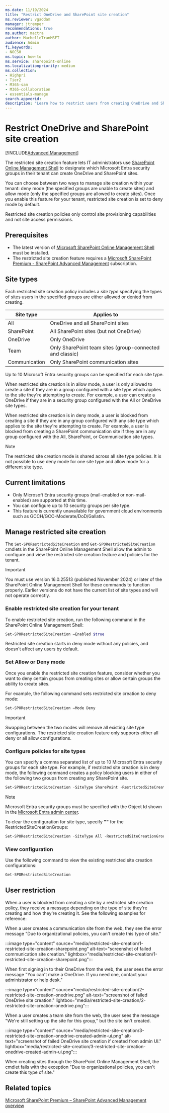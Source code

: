 ```yaml
---
ms.date: 11/19/2024
title: "Restrict OneDrive and SharePoint site creation"
ms.reviewer: vgaddam
manager: jtremper
recommendations: true 
ms.author: mactra
author: MachelleTranMSFT
audience: Admin
f1.keywords: 
- NOCSH 
ms.topic: how-to
ms.service: sharepoint-online
ms.localizationpriority: medium
ms.collection: 
- Highpri
- Tier2
- M365-sam
- M365-collaboration
- essentials-manage
search.appverid:
description: "Learn how to restrict users from creating OneDrive and SharePoint sites using restricted site creation."
---
```


# Restrict OneDrive and SharePoint site creation

[!INCLUDE[Advanced Management](includes/advanced-management.md)]

The restricted site creation feature lets IT administrators use [SharePoint Online Management Shell](/powershell/sharepoint/sharepoint-online/introduction-sharepoint-online-management-shell#getting-started-with-sharepoint-online-powershell) to designate which Microsoft Entra security groups in their tenant can create OneDrive and SharePoint sites.

You can choose between two ways to manage site creation within your tenant: deny mode (the specified groups are unable to create sites) and allow mode (only the specified groups are allowed to create sites). Once you enable this feature for your tenant, restricted site creation is set to deny mode by default.

Restricted site creation policies only control site provisioning capabilities and not site access permissions.

## Prerequisites

- The latest version of [Microsoft SharePoint Online Management Shell](https://www.microsoft.com/download/details.aspx?id=35588) must be installed.
- The restricted site creation feature requires a [Microsoft SharePoint Premium - SharePoint Advanced Management](advanced-management.md) subscription.

## Site types

Each restricted site creation policy includes a *site type* specifying the types of sites users in the specified groups are either allowed or denied from creating.

|Site type|Applies to|
|---|---|
|All|OneDrive and all SharePoint sites|
|SharePoint|All SharePoint sites (but not OneDrive)|
|OneDrive|Only OneDrive|
|Team|Only SharePoint team sites (group-connected and classic)|
|Communication|Only SharePoint communication sites|

Up to 10 Microsoft Entra security groups can be specified for each site type.

When restricted site creation is in allow mode, a user is only allowed to create a site if they are in a group configured with a site type which applies to the site they're attempting to create. For example, a user can create a OneDrive if they are in a security group configured with the All or OneDrive site types.

When restricted site creation is in deny mode, a user is blocked from creating a site if they are in any group configured with any site type which applies to the site they're attempting to create. For example, a user is blocked from creating a SharePoint communication site if they are in any group configured with the All, SharePoint, or Communication site types.

> [!NOTE]
> The restricted site creation mode is shared across all site type policies. It is not possible to use deny mode for one site type and allow mode for a different site type.

## Current limitations

- Only Microsoft Entra security groups (mail-enabled or non-mail-enabled) are supported at this time.
- You can configure up to 10 security groups per site type.
- This feature is currently unavailable for government cloud environments such as GCCH/GCC-Moderate/DoD/Gallatin.

## Manage restricted site creation

The `Set-SPORestrictedSiteCreation` and `Get-SPORestrictedSiteCreation` cmdlets in the SharePoint Online Management Shell allow the admin to configure and view the restricted site creation feature and policies for the tenant.

> [!IMPORTANT]
> You must use version 16.0.25513 (published November 2024) or later of the SharePoint Online Management Shell for these commands to function properly. Earlier versions do not have the current list of site types and will not operate correctly.

### Enable restricted site creation for your tenant

To enable restricted site creation, run the following command in the SharePoint Online Management Shell:

```powershell
Set-SPORestrictedSiteCreation –Enabled $true
```

Restricted site creation starts in deny mode without any policies, and doesn't affect any users by default.

### Set Allow or Deny mode

Once you enable the restricted site creation feature, consider whether you want to deny certain groups from creating sites or allow certain groups the ability to create sites.

For example, the following command sets restricted site creation to deny mode:

```powershell
Set-SPORestrictedSiteCreation –Mode Deny
```

> [!IMPORTANT]
> Swapping between the two modes will remove all existing site type configurations. The restricted site creation feature only supports either all deny or all allow configurations.

### Configure policies for site types

You can specify a comma separated list of up to 10 Microsoft Entra security groups for each site type. For example, if restricted site creation is in deny mode, the following command creates a policy blocking users in either of the following two groups from creating any SharePoint site.

```powershell
Set-SPORestrictedSiteCreation -SiteType SharePoint -RestrictedSiteCreationGroups "00aa00aa-bb11-cc22-dd33-44ee44ee44ee,11bb11bb-cc22-dd33-ee44-55ff55ff55ff"
```

> [!NOTE]
> Microsoft Entra security groups must be specified with the Object Id shown in the [Microsoft Entra admin center](/entra/fundamentals/how-to-manage-groups).

To clear the configuration for site type, specify **""** for the RestrictedSiteCreationGroups:

```powershell
Set-SPORestrictedSiteCreation -SiteType All -RestrictedSiteCreationGroups ""
```

### View configuration

Use the following command to view the existing restricted site creation configurations:

```powershell
Get-SPORestrictedSiteCreation
```

## User restriction

When a user is blocked from creating a site by a restricted site creation policy, they receive a message depending on the type of site they're creating and how they're creating it. See the following examples for reference:

When a user creates a communication site from the web, they see the error message "Due to organizational policies, you can't create this type of site."

:::image type="content" source="media/restricted-site-creation/1-restricted-site-creation-sharepoint.png" alt-text="screenshot of failed communication site creation." lightbox="media/restricted-site-creation/1-restricted-site-creation-sharepoint.png":::

When first signing in to their OneDrive from the web, the user sees the error message "You can't make a OneDrive. If you need one, contact your administrator or help desk."

:::image type="content" source="media/restricted-site-creation/2-restricted-site-creation-onedrive.png" alt-text="screenshot of failed OneDrive site creation." lightbox="media/restricted-site-creation/2-restricted-site-creation-onedrive.png":::

When a user creates a team site from the web, the user sees the message "We're still setting up the site for this group," but the site isn't created.

:::image type="content" source="media/restricted-site-creation/3-restricted-site-creation-onedrive-created-admin-ui.png" alt-text="screenshot of failed OneDrive site creation if created from admin UI." lightbox="media/restricted-site-creation/3-restricted-site-creation-onedrive-created-admin-ui.png":::

When creating sites through the SharePoint Online Management Shell, the cmdlet fails with the exception "Due to organizational policies, you can't create this type of site."

## Related topics

[Microsoft SharePoint Premium – SharePoint Advanced Management overview](advanced-management.md)
